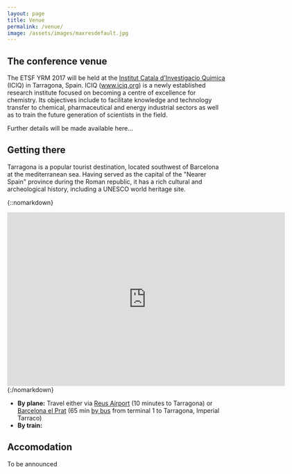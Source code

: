 ```yaml
---
layout: page
title: Venue
permalink: /venue/
image: /assets/images/maxresdefault.jpg
---
```

## The conference venue
The ETSF YRM 2017 will be held at the [Institut Catala d'Investigacio
Quimica](http://www.iciq.org/) (ICIQ) in Tarragona, Spain.
ICIQ (www.iciq.org) is a newly established research institute focused on
becoming a centre of excellence for chemistry. Its objectives include to
facilitate knowledge and technology transfer to chemical, pharmaceutical and
energy industrial sectors as well as to train the future generation of
scientists in the field.

Further details will be made available here...

<!--
![The strand campus](../assets/images/campus_small.png)
![ King's Building floor plan](../assets/images/kingsMaps.png)
-->

## Getting there

Tarragona is a popular tourist destination, located southwest of Barcelona
at the mediterranean sea.
Having served as the capital of the "Nearer Spain" province during the Roman
republic, it has a rich cultural and archeological history, including a UNESCO
world heritage site.


{::nomarkdown}
<iframe src="https://www.google.com/maps/d/embed?mid=1HSLv0ilbKzNDw8KlDiLCmNwlhfg&hl=en" width="640" width="95%" height=400 frameborder=0 style:"border:0"></iframe>
{:/nomarkdown}


 * **By plane:** Travel either via [Reus Airport](http://www.reus-airport.es/) (10 minutes to Tarragona) or
   [Barcelona el Prat](http://www.barcelona-airport.com/) (65 min [by bus](http://www.busplana.com/new2013/en/) from terminal 1 to Tarragona, Imperial Tarraco)
 * **By train:**

## Accomodation

To be announced


